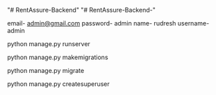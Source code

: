 "# RentAssure-Backend" 
"# RentAssure-Backend-" 

email- admin@gmail.com
password- admin
name- rudresh
username- admin



python manage.py runserver

python manage.py makemigrations

python manage.py migrate

python manage.py createsuperuser

